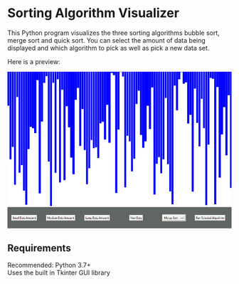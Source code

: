 # Sorting Algorithm Visualizer
This Python program visualizes the three sorting algorithms bubble sort, merge sort and quick sort. You can select the amount of data being displayed and which algorithm to pick as well as pick a new data set.

Here is a preview:

![Visualization of sorting](sorting_visualized.gif)

## Requirements
Recommended: Python 3.7+\
Uses the built in Tkinter GUI library